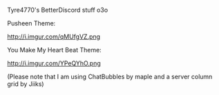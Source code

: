 
Tyre4770's BetterDiscord stuff o3o

Pusheen Theme:

http://i.imgur.com/qMUfgVZ.png

You Make My Heart Beat Theme:

http://i.imgur.com/YPeQYhO.png

(Please note that I am using ChatBubbles by maple and a server column grid by Jiiks)
